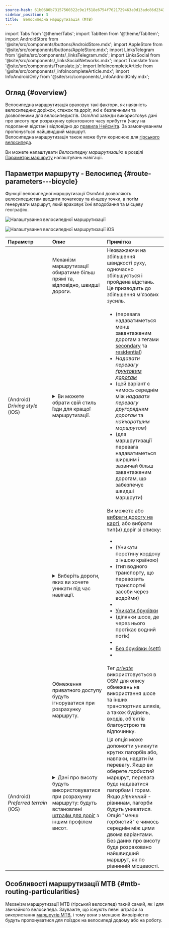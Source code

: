 ```yaml
---
source-hash: 61b0680b73157560322c9e1f518e6754f7621729463a0d13adc86d23430d9851
sidebar_position: 3
title:  Велосипедна маршрутизація (MTB)
---
```

import Tabs from '@theme/Tabs';
import TabItem from '@theme/TabItem';
import AndroidStore from '@site/src/components/buttons/AndroidStore.mdx';
import AppleStore from '@site/src/components/buttons/AppleStore.mdx';
import LinksTelegram from '@site/src/components/_linksTelegram.mdx';
import LinksSocial from '@site/src/components/_linksSocialNetworks.mdx';
import Translate from '@site/src/components/Translate.js';
import InfoIncompleteArticle from '@site/src/components/_infoIncompleteArticle.mdx';
import InfoAndroidOnly from '@site/src/components/_infoAndroidOnly.mdx';



## Огляд {#overview}

Велосипедна маршрутизація враховує такі фактори, як наявність велосипедних доріжок, стежок та доріг, які є безпечними та дозволеними для велосипедистів. OsmAnd завжди використовує дані про висоту при розрахунку орієнтовного часу прибуття (часу на подолання відстані) відповідно до [правила Нейсміта](https://en.wikipedia.org/wiki/Naismith%27s_rule#Scarf's_equivalence_between_distance_and_climb). За замовчуванням пропонується найшвидший маршрут.  
Велосипедна маршрутизація також може бути корисною для [гірського велосипеда](#mtb-routing-particularities).  

Ви можете налаштувати *Велосипедну маршрутизацію* в розділі [Параметри маршруту](../guidance/navigation-settings#route-parameters) налаштувань навігації.


## Параметри маршруту - Велосипед {#route-parameters---bicycle}

Функції велосипедної маршрутизації OsmAnd дозволяють велосипедистам вводити початкову та кінцеву точки, а потім генерувати маршрут, який враховує їхні вподобання та місцеву географію.  

<Tabs groupId="operating-systems" queryString="current-os">

<TabItem value="android" label="Android">  

![Налаштування велосипедної маршрутизації](@site/static/img/navigation/routing/cycling_routing_andr.png)

</TabItem>

<TabItem value="ios" label="iOS">

![Налаштування велосипедної маршрутизації iOS](@site/static/img/navigation/routing/cycling_routing_ios.png)  

</TabItem>

</Tabs>

| Параметр | Опис | Примітка |
|:------------|:---------------|:---------------|
|*<Translate android="true" ids="fast_route_mode"/>*  |  Механізм маршрутизації обиратиме більш прямі та, відповідно, швидші дороги.  | Незважаючи на збільшення швидкості руху, одночасно збільшується і пройдена відстань. Це призводить до збільшення м'язових зусиль. |
| *<Translate android="true" ids="routing_attr_driving_style_name"/>* (Android) *Driving&nbsp;style* (iOS) | <details><summary> Ви можете обрати свій стиль їзди для кращої маршрутизації. </summary> ![Стиль їзди на велосипеді Android](@site/static/img/navigation/routing/style_cycling_andr.png)  </details>  | <ul><li> *<Translate android="true" ids="routing_attr_driving_style_safety_name"/>* (перевага надаватиметься менш завантаженим дорогам з тегами [secondary](https://wiki.openstreetmap.org/wiki/Tag:highway%3Dsecondary) та [residential](https://wiki.openstreetmap.org/wiki/Tag:highway%3Dresidential)) </li><li> *Надавати перевагу [ґрунтовим дорогам](https://wiki.openstreetmap.org/wiki/Key:surface#Unpaved)* </li><li>  *<Translate android="true" ids="routing_attr_driving_style_balance_name"/>* (цей варіант є чимось середнім між *надавати перевагу другорядним дорогам* та *найкоротшим маршрутом*) </li><li>  *<Translate android="true" ids="routing_attr_driving_style_speed_name"/>* (для маршрутизації перевага надаватиметься ширшим і зазвичай більш завантаженим дорогам, що забезпечує швидші маршрути) </li></ul>  |
| *<Translate android="true" ids="impassable_road"/>* |  <details><summary> Виберіть дороги, яких ви хочете уникати під час навігації.  </summary>![Уникати доріг Android](@site/static/img/navigation/routing/avoid_cycling_andr.png) </details>  | Ви можете або [вибрати дорогу на карті](../../map/map-context-menu/#avoid-road), або вибрати тип(и) доріг зі списку:  <ul><li>[<Translate android="true" ids="routing_attr_avoid_unpaved_name"/>](https://wiki.openstreetmap.org/wiki/Key:surface)</li><li>[<Translate android="true" ids="routing_attr_avoid_borders_name"/>](https://wiki.openstreetmap.org/wiki/Tag:barrier%3Dborder_control) (Уникати перетину кордону з іншою країною)</li><li>[<Translate android="true" ids="routing_attr_avoid_ferries_name"/>](https://wiki.openstreetmap.org/wiki/Ferries) (тип водного транспорту, що перевозить транспортні засоби через водойми)</li><li>[<Translate android="true" ids="routing_attr_avoid_stairs_name"/>](https://wiki.openstreetmap.org/wiki/Tag:highway%3Dsteps)</li><li>[Уникати бруківки](https://wiki.openstreetmap.org/wiki/Tag:surface%3Dcobblestone)</li><li> [<Translate android="true" ids="routing_attr_avoid_fords_name"/>](https://wiki.openstreetmap.org/wiki/Tag:ford%3Dyes) (ділянки шосе, де через нього протікає водний потік) </li><li> [<Translate android="true" ids="routing_attr_avoid_tunnels_name"/>](https://wiki.openstreetmap.org/wiki/Key:tunnel) </li><li> [Без бруківки (sett)](https://wiki.openstreetmap.org/wiki/Tag:surface%3Dsett)</li><li> [<Translate android="true" ids="routing_attr_avoid_footways_name"/>](https://wiki.openstreetmap.org/wiki/Tag:highway%3Dfootway) </li></ul>|
| *<Translate android="true" ids="routing_attr_allow_private_name"/>* |  Обмеження приватного доступу будуть ігноруватися при розрахунку маршруту.  | Тег *[private](https://wiki.openstreetmap.org/wiki/Key:access)* використовується в OSM для опису обмежень на використання шосе та інших транспортних шляхів, а також будівель, входів, об'єктів благоустрою та відпочинку.   |
|*<Translate android="true" ids="routing_attr_height_obstacles_name"/>* (Android) *Preferred&nbsp;terrain* (iOS) | <details><summary> Дані про висоту будуть використовуватися при розрахунку маршруту: будуть встановлені [штрафи для доріг](../../../technical/osmand-file-formats/osmand-routing-xml.md#penalties-of-elevation-data) з іншим профілем висот. </summary> ![Використання даних про висоту Android](@site/static/img/navigation/routing/pedestrian_elevation_andr.png)  </details> | Ця опція може допомогти уникнути крутих пагорбів або, навпаки, надати їм перевагу. Якщо ви оберете *горбистий* маршрут, перевага буде надаватися пагорбам і горам. Якщо *рівнинний* - рівнинам, пагорби будуть уникатися. Опція "менш горбистий" є чимось середнім між цими двома варіантами. Без даних про висоту буде розраховано найшвидший маршрут, як по рівнинній місцевості. |


## Особливості маршрутизації MTB {#mtb-routing-particularities}

Механізм маршрутизації MTB (гірський велосипед) такий самий, як і для звичайного велосипеда. Зауважте, що існують певні штрафи за використання [маршрутів MTB](../../map/vector-maps.md#routes), і тому вони з меншою ймовірністю будуть пропонуватися для поїздок на велосипеді додому або на роботу.